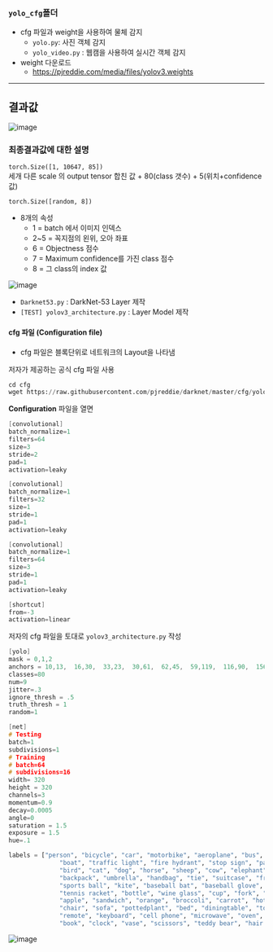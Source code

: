 ### ```yolo_cfg```폴더
- cfg 파일과 weight을 사용하여 물체 감지
  - ```yolo.py```: 사진 객체 감지
  - ```yolo_video.py``` : 웹캠을 사용하여 실시간 객체 감지
- weight 다운로드
  - https://pjreddie.com/media/files/yolov3.weights

---

## 결과값 

![image](https://user-images.githubusercontent.com/72767245/104844285-c12a7280-5912-11eb-986e-5b49a645cc3d.png)

### 최종결과값에 대한 설명
```torch.Size([1, 10647, 85])```  
세개 다른 scale 의 output tensor 합친 값 + 80(class 갯수) + 5(위치+confidence값)  

```torch.Size([random, 8])```  

- 8개의 속성
  - 1 = batch 에서 이미지 인덱스
  - 2~5 = 꼭지점의 왼위, 오아 좌표
  - 6 = Objectness 점수
  - 7 = Maximum confidence를 가진 class 점수
  - 8 = 그 class의 index 값


![image](https://user-images.githubusercontent.com/72767245/104838191-a0efb900-58fc-11eb-9837-0612d74e3946.png)

- ```Darknet53.py``` : DarkNet-53 Layer 제작
- ```[TEST] yolov3_architecture.py``` : Layer Model 제작

#### cfg 파일 (Configuration file)

- cfg 파일은 블록단위로 네트워크의 Layout을 나타냄

저자가 제공하는 공식 cfg 파일 사용  

```python
cd cfg
wget https://raw.githubusercontent.com/pjreddie/darknet/master/cfg/yolov3.cfg
```

**Configuration** 파일을 열면

```c
[convolutional]
batch_normalize=1
filters=64
size=3
stride=2
pad=1
activation=leaky

[convolutional]
batch_normalize=1
filters=32
size=1
stride=1
pad=1
activation=leaky

[convolutional]
batch_normalize=1
filters=64
size=3
stride=1
pad=1
activation=leaky

[shortcut]
from=-3
activation=linear
```
저자의 cfg 파일을 토대로 ```yolov3_architecture.py``` 작성

```c
[yolo]
mask = 0,1,2
anchors = 10,13,  16,30,  33,23,  30,61,  62,45,  59,119,  116,90,  156,198,  373,326
classes=80
num=9
jitter=.3
ignore_thresh = .5
truth_thresh = 1
random=1
```

```c
[net]
# Testing
batch=1
subdivisions=1
# Training
# batch=64
# subdivisions=16
width= 320
height = 320
channels=3
momentum=0.9
decay=0.0005
angle=0
saturation = 1.5
exposure = 1.5
hue=.1
```
```python
labels = ["person", "bicycle", "car", "motorbike", "aeroplane", "bus", "train", "truck", \
              "boat", "traffic light", "fire hydrant", "stop sign", "parking meter", "bench", \
              "bird", "cat", "dog", "horse", "sheep", "cow", "elephant", "bear", "zebra", "giraffe", \
              "backpack", "umbrella", "handbag", "tie", "suitcase", "frisbee", "skis", "snowboard", \
              "sports ball", "kite", "baseball bat", "baseball glove", "skateboard", "surfboard", \
              "tennis racket", "bottle", "wine glass", "cup", "fork", "knife", "spoon", "bowl", "banana", \
              "apple", "sandwich", "orange", "broccoli", "carrot", "hot dog", "pizza", "donut", "cake", \
              "chair", "sofa", "pottedplant", "bed", "diningtable", "toilet", "tvmonitor", "laptop", "mouse", \
              "remote", "keyboard", "cell phone", "microwave", "oven", "toaster", "sink", "refrigerator", \
              "book", "clock", "vase", "scissors", "teddy bear", "hair drier", "toothbrush"]
```

![image](https://user-images.githubusercontent.com/72767245/104836940-af39d700-58f4-11eb-8474-6c645968c2ee.png)
